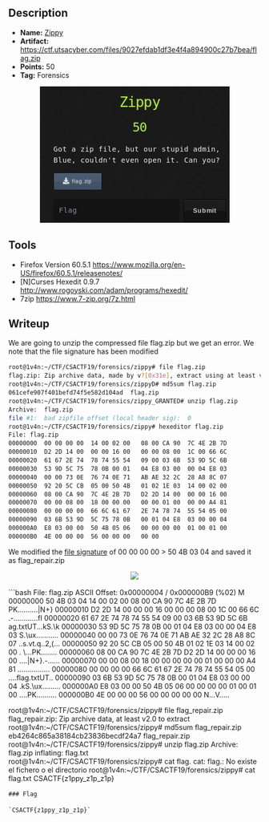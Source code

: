 ## Description
* **Name:** [Zippy](https://ctf.utsacyber.com/challenges#Zippy)
* **Artifact:** https://ctf.utsacyber.com/files/9027efdab1df3e4f4a894900c27b7bea/flag.zip
* **Points:** 50
* **Tag:** Forensics

<p align="center">
<img src="Zippy.png"/>
</p>

## Tools
* Firefox Version 60.5.1 https://www.mozilla.org/en-US/firefox/60.5.1/releasenotes/
* [N]Curses Hexedit 0.9.7 http://www.rogoyski.com/adam/programs/hexedit/
* 7zip https://www.7-zip.org/7z.html


## Writeup
We are going to unzip the compressed file flag.zip but we get an error. We note that the file signature has been modified

```bash
root@1v4n:~/CTF/CSACTF19/forensics/zippy# file flag.zip
flag.zip: Zip archive data, made by v?[0x31e], extract using at least v2.0, last modified Fri Sep 23 13:59:38 2011, uncompressed size 22, method=deflate
root@1v4n:~/CTF/CSACTF19/forensics/zippyD# md5sum flag.zip
061cefe907f401befd74f5e582d104ad  flag.zip
root@1v4n:~/CTF/CSACTF19/forensics/zippy_GRANTED# unzip flag.zip
Archive:  flag.zip
file #1:  bad zipfile offset (local header sig):  0
root@1v4n:~/CTF/CSACTF19/forensics/zippy# hexeditor flag.zip
File: flag.zip                                                                  ASCII Offset: 0x00000000 / 0x000000B9 (%00)  
00000000  00 00 00 00  14 00 02 00   08 00 CA 90  7C 4E 2B 7D                                                 ............|N+}
00000010  D2 2D 14 00  00 00 16 00   00 00 08 00  1C 00 66 6C                                                 .-............fl
00000020  61 67 2E 74  78 74 55 54   09 00 03 6B  53 9D 5C 6B                                                 ag.txtUT...kS.\k
00000030  53 9D 5C 75  78 0B 00 01   04 E8 03 00  00 04 E8 03                                                 S.\ux...........
00000040  00 00 73 0E  76 74 0E 71   AB AE 32 2C  28 A8 8C 07                                                 ..s.vt.q..2,(...
00000050  92 20 5C CB  05 00 50 4B   01 02 1E 03  14 00 02 00                                                 . \...PK........
00000060  08 00 CA 90  7C 4E 2B 7D   D2 2D 14 00  00 00 16 00                                                 ....|N+}.-......
00000070  00 00 08 00  18 00 00 00   00 00 01 00  00 00 A4 81                                                 ................
00000080  00 00 00 00  66 6C 61 67   2E 74 78 74  55 54 05 00                                                 ....flag.txtUT..
00000090  03 6B 53 9D  5C 75 78 0B   00 01 04 E8  03 00 00 04                                                 .kS.\ux.........
000000A0  E8 03 00 00  50 4B 05 06   00 00 00 00  01 00 01 00                                                 ....PK..........
000000B0  4E 00 00 00  56 00 00 00   00 00                                                                    N...V.....
```
We modified the [file signature](http://petlibrary.tripod.com/ZIP.HTM) of 00 00 00 00 > 50 4B 03 04 and saved it as flag_repair.zip
<p align="center">
<img src="flag_sigs_zip.png"/>
</p>
```bash
File: flag.zip                                                                  ASCII Offset: 0x00000004 / 0x000000B9 (%02)  M
00000000  50 4B 03 04  14 00 02 00   08 00 CA 90  7C 4E 2B 7D                                                 PK..........|N+}
00000010  D2 2D 14 00  00 00 16 00   00 00 08 00  1C 00 66 6C                                                 .-............fl
00000020  61 67 2E 74  78 74 55 54   09 00 03 6B  53 9D 5C 6B                                                 ag.txtUT...kS.\k
00000030  53 9D 5C 75  78 0B 00 01   04 E8 03 00  00 04 E8 03                                                 S.\ux...........
00000040  00 00 73 0E  76 74 0E 71   AB AE 32 2C  28 A8 8C 07                                                 ..s.vt.q..2,(...
00000050  92 20 5C CB  05 00 50 4B   01 02 1E 03  14 00 02 00                                                 . \...PK........
00000060  08 00 CA 90  7C 4E 2B 7D   D2 2D 14 00  00 00 16 00                                                 ....|N+}.-......
00000070  00 00 08 00  18 00 00 00   00 00 01 00  00 00 A4 81                                                 ................
00000080  00 00 00 00  66 6C 61 67   2E 74 78 74  55 54 05 00                                                 ....flag.txtUT..
00000090  03 6B 53 9D  5C 75 78 0B   00 01 04 E8  03 00 00 04                                                 .kS.\ux.........
000000A0  E8 03 00 00  50 4B 05 06   00 00 00 00  01 00 01 00                                                 ....PK..........
000000B0  4E 00 00 00  56 00 00 00   00 00                                                                    N...V.....

root@1v4n:~/CTF/CSACTF19/forensics/zippy# file flag_repair.zip
flag_repair.zip: Zip archive data, at least v2.0 to extract
root@1v4n:~/CTF/CSACTF19/forensics/zippy# md5sum flag_repair.zip
eb4264c865a38184cb23836becdf24a7  flag_repair.zip
root@1v4n:~/CTF/CSACTF19/forensics/zippy# unzip flag.zip
Archive:  flag.zip
  inflating: flag.txt                
root@1v4n:~/CTF/CSACTF19/forensics/zippy# cat flag.
cat: flag.: No existe el fichero o el directorio
root@1v4n:~/CTF/CSACTF19/forensics/zippy# cat flag.txt
CSACTF{z1ppy_z1p_z1p}
```
### Flag

`CSACTF{z1ppy_z1p_z1p}`
